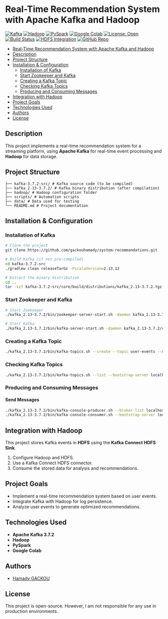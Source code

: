 # Real-Time Recommendation System with Apache Kafka and Hadoop

[![Kafka](https://img.shields.io/badge/Apache%20Kafka-3.7.2-blue.svg)](https://kafka.apache.org/)
[![Hadoop](https://img.shields.io/badge/Hadoop-3.x-yellow.svg)](https://hadoop.apache.org/)
[![PySpark](https://img.shields.io/badge/PySpark-compatible-orange.svg)](https://spark.apache.org/docs/latest/api/python/)
[![Google Colab](https://img.shields.io/badge/Google%20Colab-supported-success.svg)](https://colab.research.google.com/)
[![License: Open](https://img.shields.io/badge/license-Open-lightgrey.svg)](#license)
[![Build Status](https://img.shields.io/badge/build-passing-brightgreen.svg)](#)
[![HDFS Integration](https://img.shields.io/badge/HDFS-integrated-blueviolet.svg)](https://hadoop.apache.org/docs/stable/hadoop-project-dist/hadoop-hdfs/)
[![GitHub Repo](https://img.shields.io/badge/source-GitHub-black.svg)](https://github.com/gackouhamady/system-recommandations)


- [Real-Time Recommendation System with Apache Kafka and Hadoop](#real-time-recommendation-system-with-apache-kafka-and-hadoop)
- [Description](#description)
- [Project Structure](#project-structure)
- [Installation & Configuration](#installation--configuration)
  - [Installation of Kafka](#installation-of-kafka)
  - [Start Zookeeper and Kafka](#start-zookeeper-and-kafka)
  - [Creating a Kafka Topic](#creating-a-kafka-topic)
  - [Checking Kafka Topics](#checking-kafka-topics)
  - [Producing and Consuming Messages](#producing-and-consuming-messages)
- [Integration with Hadoop](#integration-with-hadoop)
- [Project Goals](#project-goals)
- [Technologies Used](#technologies-used)
- [Authors](#authors)
- [License](#license)


## Description
This project implements a real-time recommendation system for a streaming platform, using **Apache Kafka** for real-time event processing and **Hadoop** for data storage.


##  Project Structure
```
├── kafka-3.7.2-src/ # Kafka source code (to be compiled)
├── kafka_2.13-3.7.2/ # Kafka binary distribution (after compilation)
├── hadoop/ # Hadoop configuration folder
├── scripts/ # Automation scripts
├── data/ # Data used for testing
└── README.md # Project documentation
```

## Installation & Configuration

### Installation of Kafka
```sh
# Clone the project
git clone https://github.com/gackouhamady/system-recommandations.git

# Build Kafka (if not pre-compiled)
cd kafka-3.7.2-src
./gradlew clean releaseTarGz -PscalaVersion=2.13.12

# Extract the binary distribution
cd ..
tar -xzf kafka-3.7.2-src/core/build/distributions/kafka_2.13-3.7.2.tgz

```

### Start Zookeeper and Kafka
```sh
# Start Zookeeper
./kafka_2.13-3.7.2/bin/zookeeper-server-start.sh -daemon kafka_2.13-3.7.2/config/zookeeper.properties

# Start Kafka
./kafka_2.13-3.7.2/bin/kafka-server-start.sh -daemon kafka_2.13-3.7.2/config/server.properties
```

### Creating a Kafka Topic
```sh
./kafka_2.13-3.7.2/bin/kafka-topics.sh --create --topic user-events --bootstrap-server localhost:9092 --partitions 1 --replication-factor 1

```
### Checking Kafka Topics
```sh
./kafka_2.13-3.7.2/bin/kafka-topics.sh --list --bootstrap-server localhost:9092
```
### Producing and Consuming Messages

#### Send Messages
```sh
./kafka_2.13-3.7.2/bin/kafka-console-producer.sh --broker-list localhost:9092 --topic user-events
./kafka_2.13-3.7.2/bin/kafka-console-consumer.sh --bootstrap-server localhost:9092 --topic user-events --from-beginning
```
## Integration with Hadoop
This project stores Kafka events in **HDFS** using the **Kafka Connect HDFS Sink**.

1. Configure Hadoop and HDFS.
2. Use a Kafka Connect HDFS connector.
3. Consume the stored data for analysis and recommendations.

## Project Goals
- Implement a real-time recommendation system based on user events.
- Integrate Kafka with Hadoop for log persistence.
- Analyze user events to generate optimized recommendations.

##  Technologies Used
- **Apache Kafka 3.7.2**  
- **Hadoop**  
- **PySpark**  
- **Google Colab**

## Authors
- [Hamady GACKOU](https://github.com/gackouhamady)

## License
This project is open-source. However, I am not responsible for any use in production environments.
